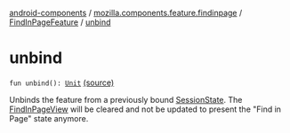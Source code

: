 [android-components](../../index.md) / [mozilla.components.feature.findinpage](../index.md) / [FindInPageFeature](index.md) / [unbind](./unbind.md)

# unbind

`fun unbind(): `[`Unit`](https://kotlinlang.org/api/latest/jvm/stdlib/kotlin/-unit/index.html) [(source)](https://github.com/mozilla-mobile/android-components/blob/master/components/feature/findinpage/src/main/java/mozilla/components/feature/findinpage/FindInPageFeature.kt#L68)

Unbinds the feature from a previously bound [SessionState](../../mozilla.components.browser.state.state/-session-state/index.md). The [FindInPageView](../../mozilla.components.feature.findinpage.view/-find-in-page-view/index.md) will be
cleared and not be updated to present the "Find in Page" state anymore.

